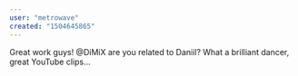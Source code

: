 ```yaml
---
user: "metrowave"
created: "1504645865"
---
```


Great work guys! @DiMiX are you related to Daniil? What a brilliant dancer, great YouTube clips...
